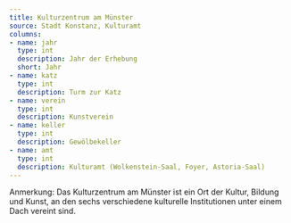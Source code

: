 ```yaml
---
title: Kulturzentrum am Münster
source: Stadt Konstanz, Kulturamt
columns:
- name: jahr
  type: int
  description: Jahr der Erhebung
  short: Jahr
- name: katz
  type: int
  description: Turm zur Katz
- name: verein
  type: int
  description: Kunstverein
- name: keller
  type: int
  description: Gewölbekeller
- name: amt
  type: int
  description: Kulturamt (Wolkenstein-Saal, Foyer, Astoria-Saal)
---
```

Anmerkung: Das Kulturzentrum am Münster ist ein Ort der Kultur, Bildung und Kunst, an den sechs verschiedene kulturelle Institutionen unter einem Dach vereint sind.
